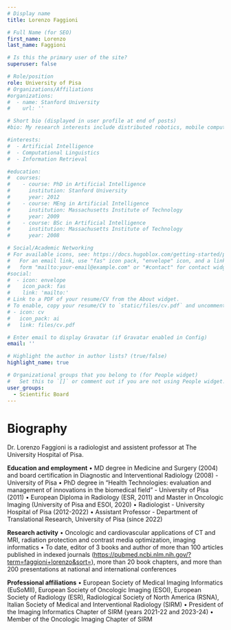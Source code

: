 ```yaml
---
# Display name
title: Lorenzo Faggioni

# Full Name (for SEO)
first_name: Lorenzo
last_name: Faggioni

# Is this the primary user of the site?
superuser: false

# Role/position
role: University of Pisa
# Organizations/Affiliations
#organizations:
#  - name: Stanford University
#    url: ''

# Short bio (displayed in user profile at end of posts)
#bio: My research interests include distributed robotics, mobile computing and programmable matter.

#interests:
#  - Artificial Intelligence
#  - Computational Linguistics
#  - Information Retrieval

#education:
#  courses:
#    - course: PhD in Artificial Intelligence
#      institution: Stanford University
#      year: 2012
#    - course: MEng in Artificial Intelligence
#      institution: Massachusetts Institute of Technology
#      year: 2009
#    - course: BSc in Artificial Intelligence
#      institution: Massachusetts Institute of Technology
#      year: 2008

# Social/Academic Networking
# For available icons, see: https://docs.hugoblox.com/getting-started/page-builder/#icons
#   For an email link, use "fas" icon pack, "envelope" icon, and a link in the
#   form "mailto:your-email@example.com" or "#contact" for contact widget.
#social:
#  - icon: envelope
#    icon_pack: fas
#    link: 'mailto:'
# Link to a PDF of your resume/CV from the About widget.
# To enable, copy your resume/CV to `static/files/cv.pdf` and uncomment the lines below.
# - icon: cv
#   icon_pack: ai
#   link: files/cv.pdf

# Enter email to display Gravatar (if Gravatar enabled in Config)
email: ''

# Highlight the author in author lists? (true/false)
highlight_name: true

# Organizational groups that you belong to (for People widget)
#   Set this to `[]` or comment out if you are not using People widget.
user_groups:
  - Scientific Board
---
```

# Biography
Dr. Lorenzo Faggioni is a radiologist and assistent professor at The University Hospital of Pisa.

**Education and employment**
• MD degree in Medicine and Surgery (2004) and board certification in Diagnostic and
Interventional Radiology (2008) - University of Pisa
• PhD degree in “Health Technologies: evaluation and management of innovations in the
biomedical field” - University of Pisa (2011)
• European Diploma in Radiology (ESR, 2011) and Master in Oncologic Imaging (University of
Pisa and ESOI, 2020)
• Radiologist - University Hospital of Pisa (2012-2022)
• Assistant Professor - Department of Translational Research, University of Pisa (since 2022)


**Research activity**
• Oncologic and cardiovascular applications of CT and MRI, radiation protection and contrast
media optimization, imaging informatics
• To date, editor of 3 books and author of more than 100 articles published in indexed journals
(https://pubmed.ncbi.nlm.nih.gov/?term=faggioni+lorenzo&sort=), more than 20 book chapters,
and more than 200 presentations at national and international conferences


**Professional affiliations**
• European Society of Medical Imaging Informatics (EuSoMII), European Society of Oncologic
Imaging (ESOI), European Society of Radiology (ESR), Radiological Society of North America
(RSNA), Italian Society of Medical and Interventional Radiology (SIRM)
• President of the Imaging Informatics Chapter of SIRM (years 2021-22 and 2023-24)
• Member of the Oncologic Imaging Chapter of SIRM
